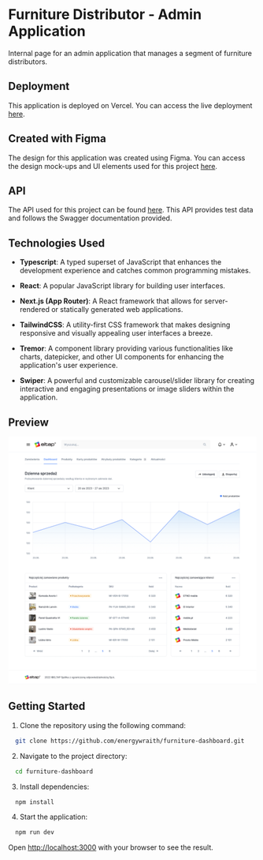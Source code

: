 # Furniture Distributor - Admin Application
Internal page for an admin application that manages a segment of furniture distributors.

## Deployment
This application is deployed on Vercel. You can access the live deployment [here](furniture-dashboard-three.vercel.app).

## Created with Figma
The design for this application was created using Figma. You can access the design mock-ups and UI elements used for this project [here](https://www.figma.com/file/k4Cm4wB9IgGGO0Q7KvfpPm/Zadanie-testowe-%7C-Front-end-Developer?type=design&node-id=169%3A7681&mode=design&t=DlNcOkZ61eEPwSbf-1).

## API
The API used for this project can be found [here](https://api-test.eltap.com/index.html). This API provides test data and follows the Swagger documentation provided.


## Technologies Used

- **Typescript**: A typed superset of JavaScript that enhances the development experience and catches common programming mistakes.

- **React**: A popular JavaScript library for building user interfaces.

- **Next.js (App Router)**: A React framework that allows for server-rendered or statically generated web applications.

- **TailwindCSS**: A utility-first CSS framework that makes designing responsive and visually appealing user interfaces a breeze.

- **Tremor**: A component library providing various functionalities like charts, datepicker, and other UI components for enhancing the application's user experience.

- **Swiper**: A powerful and customizable carousel/slider library for creating interactive and engaging presentations or image sliders within the application.

## Preview
![Harmonia Logo](public/preview.png)

## Getting Started

1. Clone the repository using the following command:
   
```bash
  git clone https://github.com/energywraith/furniture-dashboard.git
```

2. Navigate to the project directory:
   
```bash
  cd furniture-dashboard
```

3. Install dependencies:
   
```bash
  npm install
```

4. Start the application:
   
```bash
  npm run dev
```

Open [http://localhost:3000](http://localhost:3000) with your browser to see the result.

